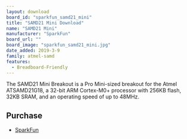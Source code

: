 ```yaml
---
layout: download
board_id: "sparkfun_samd21_mini"
title: "SAMD21 Mini Download"
name: "SAMD21 Mini"
manufacturer: "SparkFun"
board_url: ""
board_image: "sparkfun_samd21_mini.jpg"
date_added: 2019-3-9
family: atmel-samd
features:
  - Breadboard-Friendly
---
```


The SAMD21 Mini Breakout is a Pro Mini-sized breakout for the Atmel ATSAMD21G18, a 32-bit ARM Cortex-M0+ processor with 256KB flash, 32KB SRAM, and an operating speed of up to 48MHz. 

## Purchase
* [SparkFun](https://www.sparkfun.com/products/13664)
